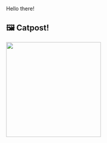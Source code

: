 Hello there!



## 🖼️ Catpost!

<sub>
    <img src="https://cdn2.thecatapi.com/images/OeojlIrbQ.jpg" height="256">
</sub>

